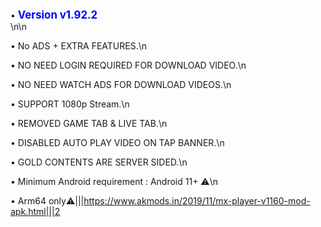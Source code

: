   <br>•<font color="blue"> <big><b>Version v1.92.2</b></big></font></br>\n\n

   • No ADS + EXTRA FEATURES.\n

   • NO NEED LOGIN REQUIRED FOR DOWNLOAD VIDEO.\n

   • NO NEED WATCH ADS FOR DOWNLOAD VIDEOS.\n

   • SUPPORT 1080p Stream.\n

   • REMOVED GAME TAB & LIVE TAB.\n

   • DISABLED AUTO PLAY VIDEO ON TAP BANNER.\n

   • GOLD CONTENTS ARE SERVER SIDED.\n

   • Minimum Android requirement : Android 11+ ⚠️\n

   • Arm64 only⚠️|||https://www.akmods.in/2019/11/mx-player-v1160-mod-apk.html|||2

